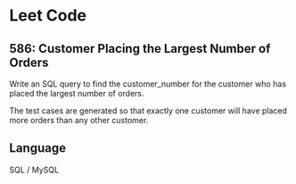 # Leet Code

## 586: Customer Placing the Largest Number of Orders

Write an SQL query to find the customer_number for the customer who has placed the largest number of orders.

The test cases are generated so that exactly one customer will have placed more orders than any other customer.

## Language
SQL / MySQL
